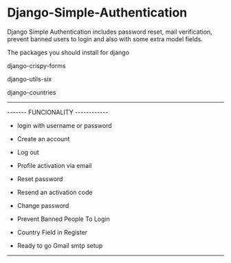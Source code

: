 # Django-Simple-Authentication
Django Simple Authentication includes password reset, mail verification, prevent banned users to login and also with some extra model fields.

The packages you should install for django 

django-crispy-forms

django-utils-six

django-countries

---------------------------------------------

-------  FUNCIONALITY ------------

- login with  username or password

- Create an account

- Log out

- Profile activation via email

- Reset password

- Resend an activation code

- Change password

- Prevent Banned People To Login

- Country Field in Register

- Ready to go Gmail smtp setup

-------------------------------
